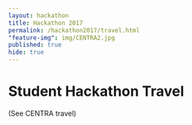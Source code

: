 ```yaml
---
layout: hackathon
title: Hackathon 2017
permalink: /hackathon2017/travel.html
"feature-img": img/CENTRA2.jpg
published: true
hide: true
---
```


# Student Hackathon Travel

(See CENTRA travel)